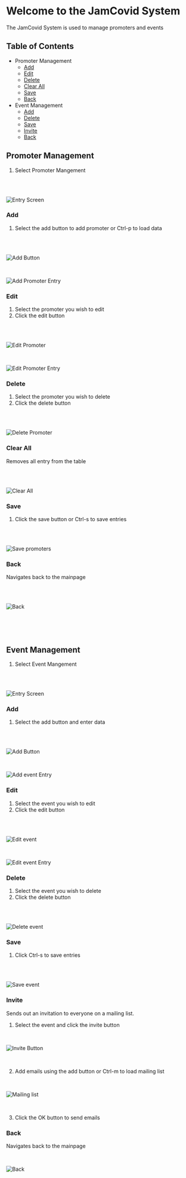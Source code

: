 # Welcome to the JamCovid System

The JamCovid System is used to manage promoters and events

## Table of Contents

- Promoter Management
    -  [Add](#add_prom)
    -  [Edit](#edit_prom)
    -  [Delete](#del_prom)
    -  [Clear All](#clear_all)
    -  [Save](#save_prom)
    -  [Back](#back_prom)
- Event Management
    -  [Add](#add_event)
    -  [Delete](#del_event)
    -  [Save](#save_event)
    -  [Invite](#invite)
    -  [Back](#back_event)

## Promoter Management

1. Select Promoter Mangement

<br/>

<br/>

![Entry Screen](Img/prom_man.png)

### <a name="add_prom"></a> Add

1. Select the add button to add promoter or Ctrl-p to load data
<br/>

<br/>

![Add Button](/Img/add_prom.png)

<br/>

![Add Promoter Entry](Img/add_prom_entry.png)

### <a name="edit_prom"></a> Edit

1. Select the promoter you wish to edit
2. Click the edit button

<br/>

<br/>

![Edit Promoter](Img/prom_edit.png)

<br/>

![Edit Promoter Entry](Img/add_prom_entry.png)

### <a name="del_prom"></a> Delete

1. Select the promoter you wish to delete
2. Click the delete button

<br/>

<br/>

![Delete Promoter](Img/del_prom.png)

### <a name="clear_all"></a> Clear All

Removes all entry from the table

<br/>

<br/>

![Clear All](Img/clear_all.png)

### <a name="save_prom"></a> Save

1. Click the save button or Ctrl-s to save entries

<br/>

<br/>

![Save promoters](Img/save_prom.png)

### <a name="back_prom"></a> Back

Navigates back to the mainpage

<br/>

<br/>

![Back](Img/back_prom.png)

<br/>

<br/>

<br/>

## Event Management

1. Select Event Mangement

<br/>

<br/>

![Entry Screen](Img/event_man.png)

### <a name="add_event"></a> Add

1. Select the add button and enter data

<br/>

<br/>

![Add Button](/Img/add_event.png)

<br/>

![Add event Entry](Img/add_event_entry.png)

### <a name="edit_event"></a> Edit

1. Select the event you wish to edit
2. Click the edit button

<br/>

<br/>

![Edit event](Img/event_edit.png)

<br/>

![Edit event Entry](Img/event_prom_entry.png)

### <a name="del_event"></a> Delete

1. Select the event you wish to delete
2. Click the delete button

<br/>

<br/>

![Delete event](Img/del_event.png)

### <a name="save_event"></a> Save

1. Click Ctrl-s to save entries

<br/>

<br/>

![Save event](Img/save_event.png)

### <a name="invite"></a> Invite

Sends out an invitation to everyone on a mailing list.

1. Select the event and click the invite button

<br/>

![Invite Button](Img/invite_button.png)

<br/>

2. Add emails using the add button or Ctrl-m to load mailing list

<br/>

![Mailing list](Img/mailing_list.png)

<br/>

3. Click the OK button to send emails

### <a name="back_event"></a> Back

Navigates back to the mainpage

<br/>

![Back](Img/back_event.png)
